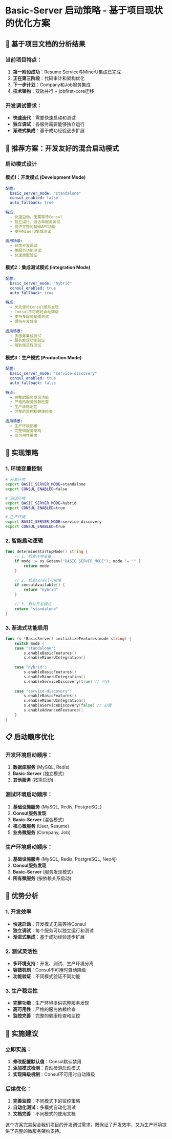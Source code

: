 # Basic-Server 启动策略 - 基于项目现状的优化方案

## 🎯 基于项目文档的分析结果

### 当前项目特点：
1. **第一阶段成功**：Resume Service与MinerU集成已完成
2. **正在第三阶段**：代码审计和架构优化
3. **下一步计划**：Company和Job服务集成
4. **技术架构**：双轨并行 + jobfirst-core迁移

### 开发调试需求：
- **快速迭代**：需要快速启动和测试
- **独立调试**：各服务需要能够独立运行
- **渐进式集成**：基于成功经验逐步扩展

## 🚀 推荐方案：开发友好的混合启动模式

### 启动模式设计

#### 模式1：开发模式 (Development Mode)
```yaml
配置:
  basic_server_mode: "standalone"
  consul_enabled: false
  auto_fallback: true
  
特点:
  - 快速启动，无需等待Consul
  - 独立运行，适合单服务调试
  - 提供完整的基础API功能
  - 支持MinerU集成测试
  
适用场景:
  - 日常开发调试
  - 单服务功能测试
  - 快速原型验证
```

#### 模式2：集成测试模式 (Integration Mode)
```yaml
配置:
  basic_server_mode: "hybrid"
  consul_enabled: true
  auto_fallback: true
  
特点:
  - 优先使用Consul服务发现
  - Consul不可用时自动降级
  - 支持多服务集成测试
  - 保持开发效率
  
适用场景:
  - 多服务集成测试
  - 服务发现功能验证
  - 端到端流程测试
```

#### 模式3：生产模式 (Production Mode)
```yaml
配置:
  basic_server_mode: "service-discovery"
  consul_enabled: true
  auto_fallback: false
  
特点:
  - 完整的服务发现功能
  - 严格的服务依赖检查
  - 生产级稳定性
  - 完整的监控和健康检查
  
适用场景:
  - 生产环境部署
  - 完整微服务架构
  - 高可用性要求
```

## 🔧 实现策略

### 1. 环境变量控制
```bash
# 开发环境
export BASIC_SERVER_MODE=standalone
export CONSUL_ENABLED=false

# 测试环境  
export BASIC_SERVER_MODE=hybrid
export CONSUL_ENABLED=true

# 生产环境
export BASIC_SERVER_MODE=service-discovery
export CONSUL_ENABLED=true
```

### 2. 智能启动逻辑
```go
func determineStartupMode() string {
    // 1. 检查环境变量
    if mode := os.Getenv("BASIC_SERVER_MODE"); mode != "" {
        return mode
    }
    
    // 2. 检查Consul可用性
    if consulAvailable() {
        return "hybrid"
    }
    
    // 3. 默认开发模式
    return "standalone"
}
```

### 3. 渐进式功能启用
```go
func (s *BasicServer) initializeFeatures(mode string) {
    switch mode {
    case "standalone":
        s.enableBasicFeatures()
        s.enableMinerUIntegration()
        
    case "hybrid":
        s.enableBasicFeatures()
        s.enableMinerUIntegration()
        s.enableServiceDiscovery(true) // 可选
        
    case "service-discovery":
        s.enableBasicFeatures()
        s.enableMinerUIntegration()
        s.enableServiceDiscovery(false) // 必需
        s.enableAdvancedFeatures()
    }
}
```

## 📋 启动顺序优化

### 开发环境启动顺序：
1. **数据库服务** (MySQL, Redis)
2. **Basic-Server** (独立模式)
3. **其他服务** (按需启动)

### 测试环境启动顺序：
1. **基础设施服务** (MySQL, Redis, PostgreSQL)
2. **Consul服务发现**
3. **Basic-Server** (混合模式)
4. **核心微服务** (User, Resume)
5. **业务微服务** (Company, Job)

### 生产环境启动顺序：
1. **基础设施服务** (MySQL, Redis, PostgreSQL, Neo4j)
2. **Consul服务发现**
3. **Basic-Server** (服务发现模式)
4. **所有微服务** (按依赖关系启动)

## 🎯 优势分析

### 1. 开发效率
- **快速启动**：开发模式无需等待Consul
- **独立调试**：每个服务可以独立运行和测试
- **渐进式集成**：基于成功经验逐步扩展

### 2. 测试灵活性
- **多环境支持**：开发、测试、生产环境分离
- **容错机制**：Consul不可用时自动降级
- **功能验证**：不同模式验证不同功能

### 3. 生产稳定性
- **完整功能**：生产环境提供完整服务发现
- **高可用性**：严格的服务依赖检查
- **监控完善**：完整的健康检查和监控

## 🚀 实施建议

### 立即实施：
1. **修改配置默认值**：Consul默认禁用
2. **添加模式检测**：自动检测启动模式
3. **实现降级机制**：Consul不可用时自动降级

### 后续优化：
1. **完善监控**：不同模式下的监控策略
2. **自动化测试**：多模式自动化测试
3. **文档完善**：不同模式的使用文档

这个方案完美契合我们项目的开发调试需求，既保证了开发效率，又为生产环境提供了完整的微服务架构支持。
